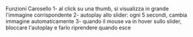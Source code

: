 Funzioni Carosello 
1- al click su una thumb, si visualizza in grande l'immagine corrispondente 
2- autoplay allo slider: ogni 5 secondi, cambia immagine automaticamente 
3- quando il mouse va in hover sullo slider, bloccare l'autoplay e farlo riprendere quando esce